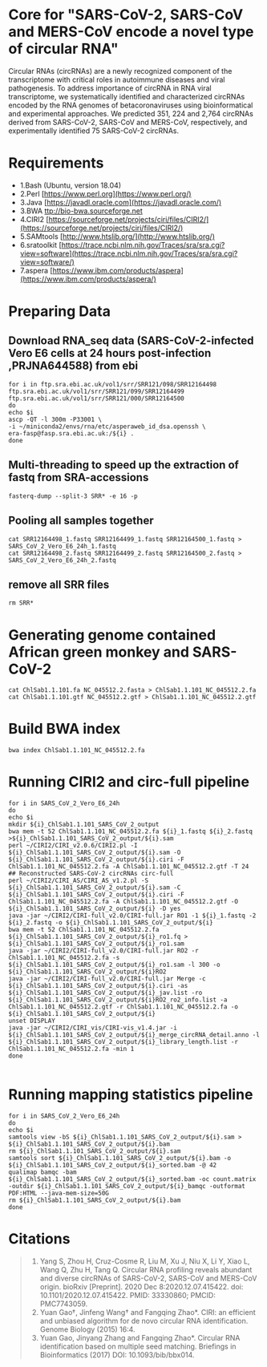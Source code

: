 
# Core for "SARS-CoV-2, SARS-CoV and MERS-CoV encode a novel type of circular RNA"

Circular RNAs (circRNAs) are a newly recognized component of the transcriptome with critical roles in autoimmune diseases and viral pathogenesis. To address importance of circRNA in RNA viral transcriptome, we systematically identified and characterized circRNAs encoded by the RNA genomes of betacoronaviruses using bioinformatical and experimental approaches. We predicted 351, 224 and 2,764 circRNAs derived from SARS-CoV-2, SARS-CoV and MERS-CoV, respectively, and experimentally identified 75 SARS-CoV-2 circRNAs. 

# Requirements
- 1.Bash (Ubuntu, version 18.04)
- 2.Perl [https://www.perl.org](https://www.perl.org/)
- 3.Java [https://javadl.oracle.com](https://javadl.oracle.com/)
- 3.BWA [ttp://bio-bwa.sourceforge.net](http://bio-bwa.sourceforge.net/)
- 4.CIRI2 [https://sourceforge.net/projects/ciri/files/CIRI2/](https://sourceforge.net/projects/ciri/files/CIRI2/) 
- 5.SAMtools [http://www.htslib.org/](http://www.htslib.org/)
- 6.sratoolkit [https://trace.ncbi.nlm.nih.gov/Traces/sra/sra.cgi?view=software](https://trace.ncbi.nlm.nih.gov/Traces/sra/sra.cgi?view=software/)
- 7.aspera [https://www.ibm.com/products/aspera](https://www.ibm.com/products/aspera/)

# Preparing Data 
##  Download RNA_seq data (SARS-CoV-2-infected Vero E6 cells at 24 hours post-infection ,PRJNA644588) from ebi
```Shell
for i in ftp.sra.ebi.ac.uk/vol1/srr/SRR121/098/SRR12164498 ftp.sra.ebi.ac.uk/vol1/srr/SRR121/099/SRR12164499 ftp.sra.ebi.ac.uk/vol1/srr/SRR121/000/SRR12164500
do
echo $i
ascp -QT -l 300m -P33001 \
-i ~/miniconda2/envs/rna/etc/asperaweb_id_dsa.openssh \
era-fasp@fasp.sra.ebi.ac.uk:/${i} .
done
```
## Multi-threading to speed up the extraction of fastq from SRA-accessions

```Shell
fasterq-dump --split-3 SRR* -e 16 -p
```
## Pooling all samples together
```Shell
cat SRR12164498_1.fastq SRR12164499_1.fastq SRR12164500_1.fastq > SARS_CoV_2_Vero_E6_24h_1.fastq
cat SRR12164498_2.fastq SRR12164499_2.fastq SRR12164500_2.fastq > SARS_CoV_2_Vero_E6_24h_2.fastq
```
## remove all SRR files

```Shell
rm SRR*
```

# Generating genome contained African green monkey and SARS-CoV-2

```Shell
cat ChlSab1.1.101.fa NC_045512.2.fasta > ChlSab1.1.101_NC_045512.2.fa
cat ChlSab1.1.101.gtf NC_045512.2.gtf > ChlSab1.1.101_NC_045512.2.gtf
```

# Build  BWA index

```Shell
bwa index ChlSab1.1.101_NC_045512.2.fa
```

# Running CIRI2 and circ-full pipeline
  
```Shell
for i in SARS_CoV_2_Vero_E6_24h
do
echo $i
mkdir ${i}_ChlSab1.1.101_SARS_CoV_2_output
bwa mem -t 52 ChlSab1.1.101_NC_045512.2.fa ${i}_1.fastq ${i}_2.fastq >${i}_ChlSab1.1.101_SARS_CoV_2_output/${i}.sam
perl ~/CIRI2/CIRI_v2.0.6/CIRI2.pl -I ${i}_ChlSab1.1.101_SARS_CoV_2_output/${i}.sam -O ${i}_ChlSab1.1.101_SARS_CoV_2_output/${i}.ciri -F ChlSab1.1.101_NC_045512.2.fa -A ChlSab1.1.101_NC_045512.2.gtf -T 24
## Reconstructed SARS-CoV-2 circRNAs circ-full
perl ~/CIRI2/CIRI_AS/CIRI_AS_v1.2.pl -S ${i}_ChlSab1.1.101_SARS_CoV_2_output/${i}.sam -C ${i}_ChlSab1.1.101_SARS_CoV_2_output/${i}.ciri -F ChlSab1.1.101_NC_045512.2.fa -A ChlSab1.1.101_NC_045512.2.gtf -O ${i}_ChlSab1.1.101_SARS_CoV_2_output/${i} -D yes
java -jar ~/CIRI2/CIRI-full_v2.0/CIRI-full.jar RO1 -1 ${i}_1.fastq -2 ${i}_2.fastq -o ${i}_ChlSab1.1.101_SARS_CoV_2_output/${i}
bwa mem -t 52 ChlSab1.1.101_NC_045512.2.fa ${i}_ChlSab1.1.101_SARS_CoV_2_output/${i}_ro1.fq > ${i}_ChlSab1.1.101_SARS_CoV_2_output/${i}_ro1.sam
java -jar ~/CIRI2/CIRI-full_v2.0/CIRI-full.jar RO2 -r ChlSab1.1.101_NC_045512.2.fa -s ${i}_ChlSab1.1.101_SARS_CoV_2_output/${i}_ro1.sam -l 300 -o ${i}_ChlSab1.1.101_SARS_CoV_2_output/${i}RO2
java -jar ~/CIRI2/CIRI-full_v2.0/CIRI-full.jar Merge -c ${i}_ChlSab1.1.101_SARS_CoV_2_output/${i}.ciri -as ${i}_ChlSab1.1.101_SARS_CoV_2_output/${i}_jav.list -ro ${i}_ChlSab1.1.101_SARS_CoV_2_output/${i}RO2_ro2_info.list -a ChlSab1.1.101_NC_045512.2.gtf -r ChlSab1.1.101_NC_045512.2.fa -o ${i}_ChlSab1.1.101_SARS_CoV_2_output/${i}
unset DISPLAY
java -jar ~/CIRI2/CIRI_vis/CIRI-vis_v1.4.jar -i ${i}_ChlSab1.1.101_SARS_CoV_2_output/${i}_merge_circRNA_detail.anno -l ${i}_ChlSab1.1.101_SARS_CoV_2_output/${i}_library_length.list -r ChlSab1.1.101_NC_045512.2.fa -min 1
done
  
```
# Running mapping statistics pipeline

```Shell
for i in SARS_CoV_2_Vero_E6_24h
do
echo $i
samtools view -bS ${i}_ChlSab1.1.101_SARS_CoV_2_output/${i}.sam > ${i}_ChlSab1.1.101_SARS_CoV_2_output/${i}.bam
rm ${i}_ChlSab1.1.101_SARS_CoV_2_output/${i}.sam
samtools sort ${i}_ChlSab1.1.101_SARS_CoV_2_output/${i}.bam -o ${i}_ChlSab1.1.101_SARS_CoV_2_output/${i}_sorted.bam -@ 42
qualimap bamqc -bam ${i}_ChlSab1.1.101_SARS_CoV_2_output/${i}_sorted.bam -oc count.matrix -outdir ${i}_ChlSab1.1.101_SARS_CoV_2_output/${i}_bamqc -outformat PDF:HTML --java-mem-size=50G
rm ${i}_ChlSab1.1.101_SARS_CoV_2_output/${i}.bam
done
```



# Citations


>1.  Yang S, Zhou H, Cruz-Cosme R, Liu M, Xu J, Niu X, Li Y, Xiao L, Wang Q, Zhu H, Tang Q. Circular RNA profiling reveals abundant and diverse circRNAs of SARS-CoV-2, SARS-CoV and MERS-CoV origin. bioRxiv [Preprint]. 2020 Dec 8:2020.12.07.415422. doi: 10.1101/2020.12.07.415422. PMID: 33330860; PMCID: PMC7743059.
>2.  Yuan Gao†, Jinfeng Wang† and Fangqing Zhao*. CIRI: an efficient and unbiased algorithm for de novo circular RNA identification. Genome Biology (2015) 16:4.
>3.  Yuan Gao, Jinyang Zhang and Fangqing Zhao*. Circular RNA identification based on multiple seed matching. Briefings in Bioinformatics (2017) DOI: 10.1093/bib/bbx014.


